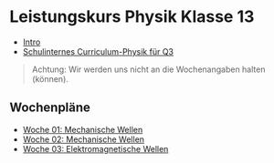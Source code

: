 Leistungskurs Physik Klasse 13
===========

* [Intro](01_intro.slides.md)
* [Schulinternes Curriculum-Physik für Q3](../Q3_Physik.pdf)

> Achtung: Wir werden uns nicht an die Wochenangaben halten (können).

## Wochenpläne

* [Woche 01: Mechanische Wellen](02_wochenplan.md)
* [Woche 02: Mechanische Wellen](03_wochenplan.md)
* [Woche 03: Elektromagnetische Wellen](04_wochenplan.md)

